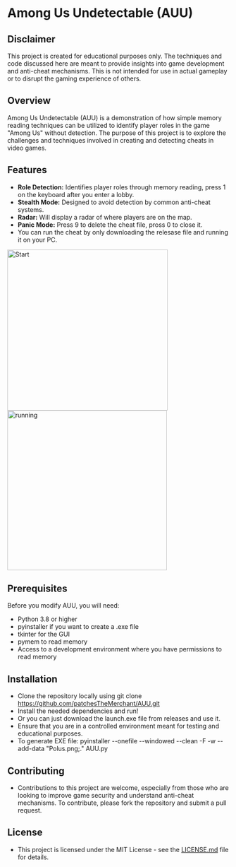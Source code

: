 # Among Us Undetectable (AUU)

## Disclaimer
This project is created for educational purposes only. The techniques and code discussed here are meant to provide insights into game development and anti-cheat mechanisms. This is not intended for use in actual gameplay or to disrupt the gaming experience of others.

## Overview
Among Us Undetectable (AUU) is a demonstration of how simple memory reading techniques can be utilized to identify player roles in the game "Among Us" without detection. The purpose of this project is to explore the challenges and techniques involved in creating and detecting cheats in video games.

## Features
- **Role Detection:** Identifies player roles through memory reading, press 1 on the keyboard after you enter a lobby.
- **Stealth Mode:** Designed to avoid detection by common anti-cheat systems.
- **Radar:** Will display a radar of where players are on the map.
- **Panic Mode:** Press 9 to delete the cheat file, pross 0 to close it.
- You can run the cheat by only downloading the relesase file and running it on your PC.

<img width="364" alt="Start" src="https://github.com/patchesTheMerchant/AUU/assets/169628962/42d3cdb6-af55-4dfa-a673-7848e8da23af">
<img width="362" alt="running" src="https://github.com/patchesTheMerchant/AUU/assets/169628962/199fe3c5-cfa7-41bd-82e9-999ae62a0b7c">


## Prerequisites
Before you modify AUU, you will need:
- Python 3.8 or higher
- pyinstaller if you want to create a .exe file
- tkinter for the GUI
- pymem to read memory
- Access to a development environment where you have permissions to read memory

## Installation
- Clone the repository locally using git clone https://github.com/patchesTheMerchant/AUU.git
- Install the needed dependencies and run! 
- Or you can just download the launch.exe file from releases and use it.
- Ensure that you are in a controlled environment meant for testing and educational purposes.
- To generate EXE file: pyinstaller --onefile --windowed --clean -F -w --add-data "Polus.png;." AUU.py 

## Contributing
- Contributions to this project are welcome, especially from those who are looking to improve game security and understand anti-cheat mechanisms. To contribute, please fork the repository and submit a pull request.

## License
- This project is licensed under the MIT License - see the [LICENSE.md](LICENSE.md) file for details.
